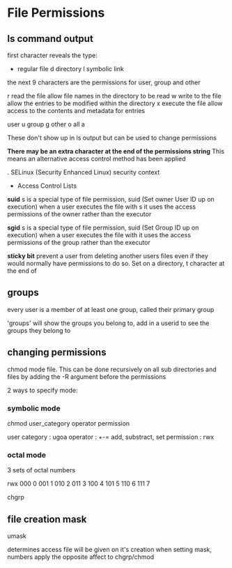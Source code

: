 # File Permissions


## ls command output

first character reveals the type:

- regular file
d directory
l symbolic link

the next 9 characters are the permissions for user, group and other

r 	read the file 		allow file names in the directory to be read
w 	write to the file 	allow the entries to be modified within the directory
x 	execute the file 	allow access to the contents and metadata for entries

user	u
group	g
other	o
all 	a

These don't show up in ls output but can be used to change permissions

**There may be an extra character at the end of the permissions string**
This means an alternative access control method has been applied

. SELinux (Security Enhanced Linux) security context
+ Access Control Lists

**suid**
s is a special type of file permission, suid (Set owner User ID up on execution)
	when a user executes the file with s it uses the access permissions of the owner rather than the executor

**sgid**
s is a special type of file permission, suid (Set Group ID up on execution)
	when a user executes the file with it uses the access permissions of the group rather than the executor

**sticky bit**
prevent a user from deleting another users files even if they would normally have permissions to do so.
Set on a directory, t character at the end of 

## groups

every user is a member of at least one group, called their primary group

'groups' will show the groups you belong to, add in a userid to see the groups they belong to

## changing permissions

chmod mode file.
This can be done recursively on all sub directories and files by adding the -R argument before the permissions

2 ways to specify mode:

### symbolic mode

chmod user_category operator permission

user category 	: ugoa
operator		: +-=  add, substract, set
permission 		: rwx

### octal mode
3 sets of octal numbers

rwx
000	0
001	1
010	2
011	3
100	4
101	5
110	6
111	7

chgrp

## file creation mask

umask

determines access file will be given on it's creation
when setting mask, numbers apply the opposite affect to chgrp/chmod